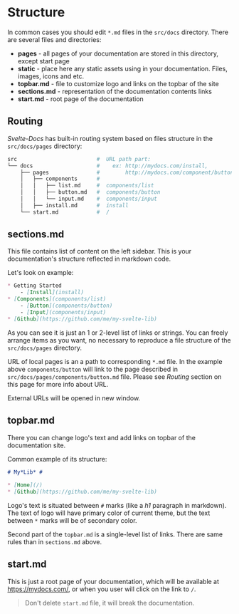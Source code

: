 # Structure
In common cases you should edit `*.md` files in the `src/docs` directory. There are several files and directories:

* **pages** - all pages of your documentation are stored in this directory, except start page
* **static** - place here any static assets using in your documentation. Files, images, icons and etc.
* **topbar.md** - file to customize logo and links on the topbar of the site
* **sections.md** - representation of the documentation contents links
* **start.md** - root page of the documentation

## Routing

*Svelte-Docs* has built-in routing system based on files structure in the `src/docs/pages` directory:

```bash
src                         #  URL path part:
└── docs                    #    ex: http://mydocs.com/install,
    ├── pages               #        http://mydocs.com/component/button
    │   ├── components      #
    │   │   ├── list.md     #  components/list
    │   │   ├── button.md   #  components/button
    │   │   └── input.md    #  components/input
    │   ├── install.md      #  install
    └── start.md            #  / 

```

## sections.md

This file contains list of content on the left sidebar. This is your documentation's structure reflected in markdown code. 

Let's look on example:

```markdown
* Getting Started
‎‎‎‎‏‏‎ ‎‏‏‎ ‎‏‏‎ ‎‏‏‎ ‎- [Install](install)
* [Components](components/list)
‎ ‎‏‏‎ ‎‏‏‎ ‎‏‏‎ - [Button](components/button)
‎ ‎‏‏‎ ‎‏‏‎ ‎‏‏‎ - [Input](components/input)
* [Github](https://github.com/me/my-svelte-lib)
```

As you can see it is just an 1 or 2-level list of links or strings. You can freely arrange items as you want, no necessary to reproduce a file structure of the `src/docs/pages` directory. 

URL of local pages is an a path to corresponding `*.md` file. In the example above `components/button` will link to the page described in `src/docs/pages/components/button.md` file. Please see *Routing* section on this page for more info about URL.

External URLs will be opened in new window.

## topbar.md

There you can change logo's text and add links on topbar of the documentation site.

Common example of its structure:

```markdown
# My*Lib* #
‎‎‎‎‏‏‎ ‎‏‏‎ ‎‏‏‎ ‎‏‏‎ 
* [Home](/)
* [Github](https://github.com/me/my-svelte-lib)
```

Logo's text is situated between `#` marks (like a *h1* paragraph in markdown). The text of logo will have primary color of current theme, but the text between `*` marks will be of secondary color. 

Second part of the `topbar.md` is a single-level list of links. There are same rules than in `sections.md` above.

## start.md

This is just a root page of your documentation, which will be available at https://mydocs.com/, or when you user will click on the link to `/`. 

> Don't delete `start.md` file, it will break the documentation.